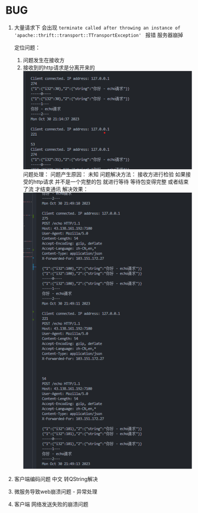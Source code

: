 # BUG

1. 大量请求下 会出现 `terminate called after throwing an instance of 'apache::thrift::transport::TTransportException' ` 报错 服务器崩掉

   定位问题：

   1. 问题发生在接收方
   2. 接收到的http请求是分离开来的
      ![bug1](../png/bug1.png)
      问题处理：
      问题产生原因： 未知
      问题解决方法： 接收方进行检验 如果接受的http请求 并不是一个完整的包 就进行等待 等待包变得完整 或者结束了流 才结束通讯
      解决效果：
      ![bug2](../png/bug2.png)
2. 客户端编码问题 中文
   转QString解决
3. 微服务导致web崩溃问题 - 异常处理
4. 客户端 网络发送失败的崩溃问题
